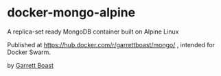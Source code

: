# docker-mongo-alpine
A replica-set ready MongoDB container built on Alpine Linux

Published at https://hub.docker.com/r/garrettboast/mongo/ , intended for Docker Swarm.

by [Garrett Boast](http://garrettboast.com)